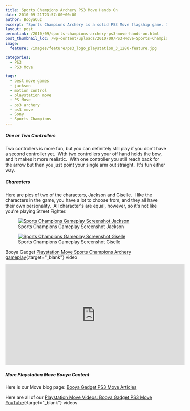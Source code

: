 ```yaml
---
title: Sports Champions Archery PS3 Move Hands On
date: 2010-09-21T23:57:00+00:00
author: BooyaCuz
excerpt: "Sports Champions Archery is a solid PS3 Move flagship game. It takes one major knock: no online multiplayer, that is weak sauce. The game is easy to learn, and I always recommend to take a quick walk through of the tutorial to learn the controls."
layout: post
permalink: /2010/09/sports-champions-archery-ps3-move-hands-on.html
post_thumbnail_loc: /wp-content/uploads/2010/09/PS3-Move-Sports-Champions-Archery-Jackson-Booya-Gadget-thumb.jpg
image:
  feature: /images/feature/ps3_logo_playstation_3_1280-feature.jpg

categories:
  - PS3
  - PS3 Move

tags:
  - best move games
  - jackson
  - motion control
  - playstation move
  - PS Move
  - ps3 archery
  - ps3 move
  - Sony
  - Sports Champions
---
```

##### One or Two Controllers
Two controllers is more fun, but you can definitely still play if you don't have a second controller yet.  With two controllers your off hand holds the bow, and it makes it more realistic.  With one controller you still reach back for the arrow but then you just point your single arm out straight.  It's fun either way.

##### Characters
Here are pics of two of the characters, Jackson and Giselle.  I like the characters in the game, you have a lot to choose from, and they all have their own personality.  All character's are equal, however, so it's not like you're playing Street Fighter.

<figure>
	<a href="{{ site.cdn-url }}/wp-content/uploads/2010/09/sports-champions-archery-4-Jackson.jpg">
    <img src="{{ site.cdn-url }}/wp-content/uploads/2010/09/sports-champions-archery-4-Jackson-640.jpg" 
         alt="Sports Champions Gameplay Screenshot Jackson" title="Sports Champions Gameplay Screenshot Jackson"></a>
	<figcaption>Sports Champions Gameplay Screenshot Jackson</figcaption>
</figure>

<figure>
	<a href="{{ site.cdn-url }}/wp-content/uploads/2010/09/sports-champions-archery-5-Giselle.jpg">
    <img src="{{ site.cdn-url }}/wp-content/uploads/2010/09/sports-champions-archery-5-Giselle-640.jpg" 
         alt="Sports Champions Gameplay Screenshot Giselle" title="Sports Champions Gameplay Screenshot Giselle"></a>
	<figcaption>Sports Champions Gameplay Screenshot Giselle</figcaption>
</figure>

Booya Gadget [Playstation Move Sports Champions Archery gameplay](https://www.youtube.com/embed/YbKLboykMZ0){:target="_blank"} video
<iframe width="560" height="315" src="https://www.youtube.com/embed/YbKLboykMZ0" frameborder="0" allowfullscreen></iframe>

##### More Playstation Move Booya Content
Here is our Move blog page: [Booya Gadget PS3 Move Articles](/category/ps-move)

Here are all of our [Playstation Move Videos: Booya Gadget PS3 Move YouTube](https://www.youtube.com/playlist?list=PLF3E97F16B1B51F90){:target="_blank"} videos